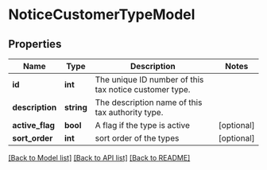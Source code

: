 # NoticeCustomerTypeModel

## Properties
Name | Type | Description | Notes
------------ | ------------- | ------------- | -------------
**id** | **int** | The unique ID number of this tax notice customer type. | 
**description** | **string** | The description name of this tax authority type. | 
**active_flag** | **bool** | A flag if the type is active | [optional] 
**sort_order** | **int** | sort order of the types | [optional] 

[[Back to Model list]](../README.md#documentation-for-models) [[Back to API list]](../README.md#documentation-for-api-endpoints) [[Back to README]](../README.md)


